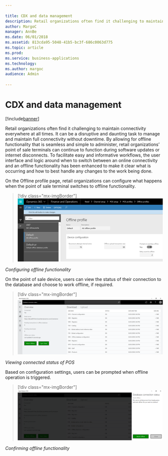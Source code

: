 ```yaml
---

title: CDX and data management
description: Retail organizations often find it challenging to maintain connectivity everywhere at all times.
author: MargoC
manager: AnnBe
ms.date: 06/01/2018
ms.assetid: 813cda95-5048-41b5-bc3f-686c0063d775
ms.topic: article
ms.prod: 
ms.service: business-applications
ms.technology: 
ms.author: margoc
audience: Admin

---
```

#  CDX and data management




[!include[banner](../../includes/banner.md)]

Retail organizations often find it challenging to maintain connectivity
everywhere at all times. It can be a disruptive and daunting task to manage and
maintain full connectivity without downtime. By allowing for offline
functionality that is seamless and simple to administer, retail organizations’
point of sale terminals can continue to function during software updates or
internet disconnects. To facilitate easy and informative workflows, the user
interface and logic around when to switch between an online connectivity and an
offline functionality has been enhanced to make it clear what is occurring and
how to best handle any changes to the work being done.

On the Offline profile page, retail organizations can configure what happens
when the point of sale terminal switches to offline functionality.

> [!div class="mx-imgBorder"] 
> ![A screenshot of configuring offline functionality](media/cdx-data-management-1.png "A screenshot of configuring offline functionality")
<!-- Retail_CDX_A.png -->


*Configuring offline functionality*

On the point of sale device, users can view the status of their connection to
the database and choose to work offline, if required.

> [!div class="mx-imgBorder"] 
> ![A screenshot showing the connection status of point of sale](media/cdx-data-management-2.png "A screenshot showing the connection status of point of sale")
<!-- Retail_CDX_B.png -->


*Viewing connected status of POS*

Based on configuration settings, users can be prompted when offline operation is
triggered.

> [!div class="mx-imgBorder"] 
> ![A screenshot showing a Retail point of sale system displaying the database connection status and the option to work offline](media/cdx-data-management-3.png "A screenshot showing a Retail point of sale system displaying the database connection status and the option to work offline")
<!-- Retail_CDX_C.png -->


*Confirming offline functionality*
